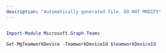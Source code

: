 ```yaml
---
description: "Automatically generated file. DO NOT MODIFY"
---
```


```powershell

Import-Module Microsoft.Graph.Teams

Get-MgTeamworkDevice -TeamworkDeviceId $teamworkDeviceId

```